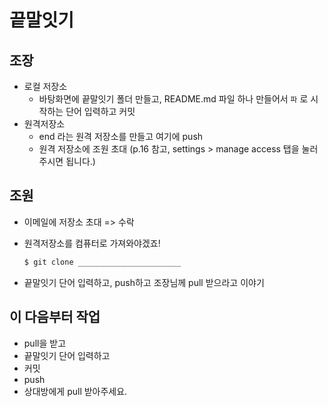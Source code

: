 # 끝말잇기

## 조장

* 로컬 저장소 
  * 바탕화면에 끝말잇기 폴더 만들고, README.md 파일 하나 만들어서 `파` 로 시작하는 단어 입력하고 커밋
* 원격저장소
  * end 라는 원격 저장소를 만들고 여기에 push
  * 원격 저장소에 조원 초대 (p.16 참고, settings > manage access 탭을 눌러주시면 됩니다.)

## 조원

* 이메일에 저장소 초대 => 수락

* 원격저장소를 컴퓨터로 가져와야겠죠!

  ```bash
  $ git clone _______________________
  ```

* 끝말잇기 단어 입력하고, push하고 조장님께 pull 받으라고 이야기

## 이 다음부터 작업

* pull을 받고
* 끝말잇기 단어 입력하고
* 커밋
* push 
* 상대방에게 pull 받아주세요.